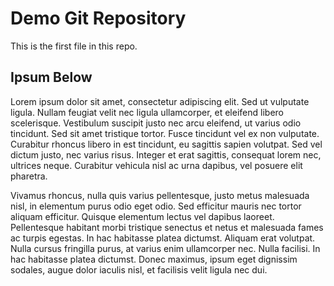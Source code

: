 # Demo Git Repository

This is the first file in this repo.

## Ipsum Below

Lorem ipsum dolor sit amet, consectetur adipiscing elit. Sed ut vulputate ligula. Nullam feugiat velit nec ligula ullamcorper, et eleifend libero scelerisque. Vestibulum suscipit justo nec arcu eleifend, ut varius odio tincidunt. Sed sit amet tristique tortor. Fusce tincidunt vel ex non vulputate. Curabitur rhoncus libero in est tincidunt, eu sagittis sapien volutpat. Sed vel dictum justo, nec varius risus. Integer et erat sagittis, consequat lorem nec, ultrices neque. Curabitur vehicula nisl ac urna dapibus, vel posuere elit pharetra.

Vivamus rhoncus, nulla quis varius pellentesque, justo metus malesuada nisl, in elementum purus odio eget odio. Sed efficitur mauris nec tortor aliquam efficitur. Quisque elementum lectus vel dapibus laoreet. Pellentesque habitant morbi tristique senectus et netus et malesuada fames ac turpis egestas. In hac habitasse platea dictumst. Aliquam erat volutpat. Nulla cursus fringilla purus, at varius enim ullamcorper nec. Nulla facilisi. In hac habitasse platea dictumst. Donec maximus, ipsum eget dignissim sodales, augue dolor iaculis nisl, et facilisis velit ligula nec dui.
